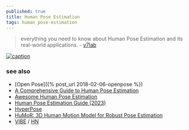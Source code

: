 ```yaml
---
published: true
title: Human Pose Estimation
tags: human pose-estimation
---
```

> everything you need to know about Human Pose Estimation and its real-world applications. - [v7lab](https://www.v7labs.com/blog/human-pose-estimation-guide)

[![caption](https://github.com/CMU-Perceptual-Computing-Lab/openpose/raw/master/.github/media/dance_foot.gif)](https://github.com/CMU-Perceptual-Computing-Lab/openpose)

### see also
- [Open Pose]({% post_url 2018-02-06-openpose %})
- [A Comprehensive Guide to Human Pose Estimation](https://www.v7labs.com/blog/human-pose-estimation-guide)
- [Awesome Human Pose Estimation](https://github.com/cbsudux/awesome-human-pose-estimation)
- [Human Pose Estimation Guide (2023)](https://fritz.ai/human-pose-estimation/)
- [HyperPose](https://github.com/tensorlayer/hyperpose)
- [HuMoR: 3D Human Motion Model for Robust Pose Estimation ](https://geometry.stanford.edu/projects/humor/)
- [VIBE](https://github.com/mkocabas/VIBE) / [HN](https://news.ycombinator.com/item?id=23369706)
